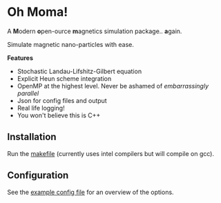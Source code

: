 # Oh Moma!

A **M**odern **o**pen-ource **m**agnetics simulation package.. **a**gain.

Simulate magnetic nano-particles with ease.

**Features**

 - Stochastic Landau-Lifshitz-Gilbert equation
 - Explicit Heun scheme integration
 - OpenMP at the highest level. Never be ashamed of *embarrassingly
   parallel*
 - Json for config files and output
 - Real life logging!
 - You won't believe this is C++

## Installation

Run the [makefile](makeflie) (currently uses intel compilers but will compile on gcc).

## Configuration

See the [example config file](configs/example.json) for an overview of the options.
